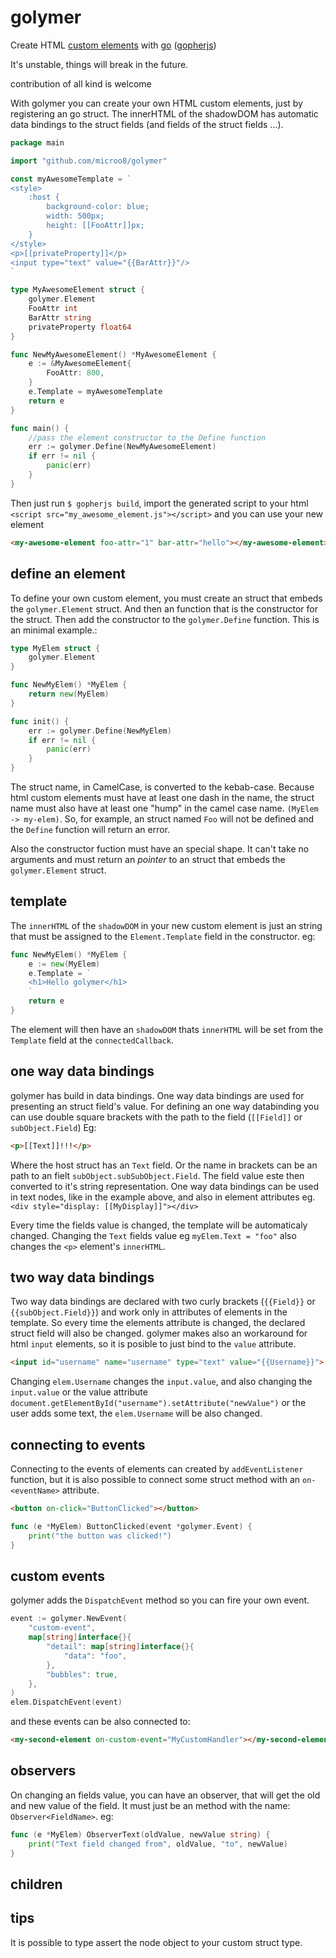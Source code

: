 # golymer
Create HTML [custom elements](https://www.w3.org/TR/custom-elements/#custom-element) with [go](https://golang.org) ([gopherjs](https://github.com/gopherjs/gopherjs))

It's unstable, things will break in the future.

contribution of all kind is welcome

With golymer you can create your own HTML custom elements, just by registering an go struct. The innerHTML of the shadowDOM has automatic data bindings to the struct fields (and fields of the struct fields ...).

```go
package main

import "github.com/microo8/golymer"

const myAwesomeTemplate = `
<style>
	:host {
		background-color: blue;
		width: 500px;
		height: [[FooAttr]]px;
	}
</style>
<p>[[privateProperty]]</p>
<input type="text" value="{{BarAttr}}"/>
`

type MyAwesomeElement struct {
	golymer.Element
	FooAttr int
	BarAttr string
	privateProperty float64
}

func NewMyAwesomeElement() *MyAwesomeElement {
	e := &MyAwesomeElement{
		FooAttr: 800,
	}
	e.Template = myAwesomeTemplate
	return e
}

func main() {
	//pass the element constructor to the Define function
	err := golymer.Define(NewMyAwesomeElement)
	if err != nil {
		panic(err)
	}
}
```

Then just run `$ gopherjs build`, import the generated script to your html `<script src="my_awesome_element.js"></script>` and you can use your new element

```html
<my-awesome-element foo-attr="1" bar-attr="hello"></my-awesome-element>
```

## define an element

To define your own custom element, you must create an struct that embeds the `golymer.Element` struct. And then an function that is the constructor for the struct. Then add the constructor to the `golymer.Define` function. This is an minimal example.:

```go
type MyElem struct {
	golymer.Element
}

func NewMyElem() *MyElem {
	return new(MyElem)
}

func init() {
	err := golymer.Define(NewMyElem)
	if err != nil {
		panic(err)
	}
}
```

The struct name, in CamelCase, is converted to the kebab-case. Because html custom elements must have at least one dash in the name, the struct name must also have at least one "hump" in the camel case name. `(MyElem -> my-elem)`. So, for example, an struct named `Foo` will not be defined and the `Define` function will return an error.

Also the constructor fuction must have an special shape. It can't take no arguments and must return an *pointer* to an struct that embeds the `golymer.Element` struct.

## template

The `innerHTML` of the `shadowDOM` in your new custom element is just an string that must be assigned to the `Element.Template` field in the constructor. eg:

```go
func NewMyElem() *MyElem {
	e := new(MyElem)
	e.Template = `
	<h1>Hello golymer</h1>
	`
	return e
}
```

The element will then have an `shadowDOM` thats `innerHTML` will be set from the `Template` field at the `connectedCallback`.

## one way data bindings

golymer has build in data bindings. One way data bindings are used for presenting an struct field's value. For defining an one way databinding you can use double square brackets with the path to the field (`[[Field]]` or `subObject.Field`) Eg:

```html
<p>[[Text]]!!!</p>
```

Where the host struct has an `Text` field. Or the name in brackets can be an path to an fielt `subObject.subSubObject.Field`. The field value este then converted to it's string representation. One way data bindings can be used in text nodes, like in the example above, and also in element attributes eg. `<div style="display: [[MyDisplay]]"></div>`

Every time the fields value is changed, the template will be automaticaly changed. Changing the `Text` fields value eg `myElem.Text = "foo"` also changes the `<p>` element's `innerHTML`.

## two way data bindings

Two way data bindings are declared with two curly brackets (`{{Field}}` or `{{subObject.Field}}`) and work only in attributes of elements in the template. So every time the elements attribute is changed, the declared struct field will also be changed. golymer makes also an workaround for html `input` elements, so it is posible to just bind to the `value` attribute.

```html
<input id="username" name="username" type="text" value="{{Username}}">
```

Changing `elem.Username` changes the `input.value`, and also changing the `input.value` or the value attribute `document.getElementById("username").setAttribute("newValue")` or the user adds some text, the `elem.Username` will be also changed.


## connecting to events

Connecting to the events of elements can created by `addEventListener` function, but it is also possible to connect some struct method with an `on-<eventName>` attribute.  

```html
<button on-click="ButtonClicked"></button>
```

```go
func (e *MyElem) ButtonClicked(event *golymer.Event) {
	print("the button was clicked!")
}
```

## custom events

golymer adds the `DispatchEvent` method so you can fire your own event.

```go
event := golymer.NewEvent(
	"custom-event",
	map[string]interface{}{
		"detail": map[string]interface{}{
			"data": "foo",
		},
		"bubbles": true,
	},
)
elem.DispatchEvent(event)
```

and these events can be also connected to:

```html
<my-second-element on-custom-event="MyCustomHandler"></my-second-element>
```

## observers

On changing an fields value, you can have an observer, that will get the old and new value of the field. It must just be an method with the name: `Observer<FieldName>`. eg:

```go
func (e *MyElem) ObserverText(oldValue, newValue string) {
	print("Text field changed from", oldValue, "to", newValue)
}
```

## children



## tips

It is possible to type assert the node object to your custom struct type.
